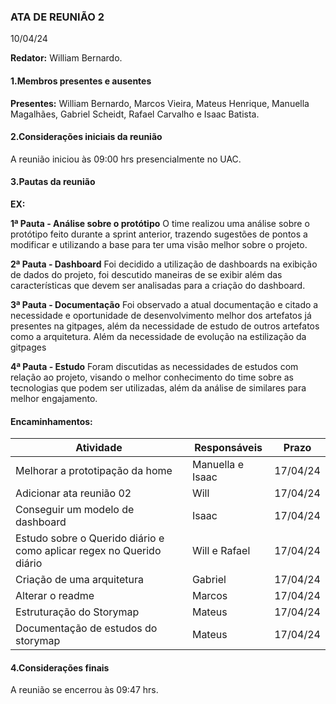 ### ATA DE REUNIÃO 2
10/04/24

**Redator:** William Bernardo.

#### 1.Membros presentes e ausentes

**Presentes:** William Bernardo, Marcos Vieira, Mateus Henrique, Manuella Magalhães, Gabriel Scheidt, Rafael Carvalho e Isaac Batista.

#### 2.Considerações iniciais da reunião

A reunião iniciou às 09:00 hrs presencialmente no UAC.

#### 3.Pautas da reunião

**EX:**

**1ª Pauta - Análise sobre o protótipo**
O time realizou uma análise sobre o protótipo feito durante a sprint anterior, trazendo sugestões de pontos a modificar e utilizando a base para ter uma visão melhor sobre o projeto.

**2ª Pauta - Dashboard**
Foi decidido a utilização de dashboards na exibição de dados do projeto, foi descutido maneiras de se exibir além das características que devem ser analisadas para a criação do dashboard.

**3ª Pauta - Documentação**
Foi observado a atual documentação e citado a necessidade e oportunidade de desenvolvimento melhor dos artefatos já presentes na gitpages, além da necessidade de estudo de outros artefatos como a arquitetura. Além da necessidade de evolução na estilização da gitpages

**4ª Pauta - Estudo**
Foram discutidas as necessidades de estudos com relação ao projeto, visando o melhor conhecimento do time sobre as tecnologias que podem ser utilizadas, além da análise de similares para melhor engajamento.


#### Encaminhamentos:

| Atividade                            | Responsáveis                                       | Prazo   |
|--------------------------------------|----------------------------------------------------|---------|
| Melhorar a prototipação da home                                      | Manuella e Isaac   |17/04/24 |
| Adicionar ata reunião 02                                             |    Will            |17/04/24 |
| Conseguir um modelo de dashboard                                     |     Isaac          |17/04/24 |
| Estudo sobre o Querido diário e como aplicar regex no Querido diário |    Will e Rafael   |17/04/24 | 
| Criação de uma arquitetura                                           |    Gabriel         |17/04/24 | 
| Alterar o readme                                                     |   Marcos           |17/04/24 | 
| Estruturação do Storymap                                             |    Mateus          |17/04/24 | 
| Documentação de estudos do storymap                                  |    Mateus          |17/04/24 | 

#### 4.Considerações finais

A reunião se encerrou às 09:47 hrs.

